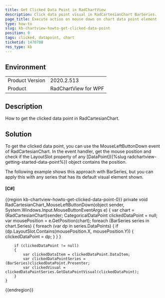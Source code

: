 ```yaml
---
title: Get Clicked Data Point in RadChartView 
description: Click data point visual in RadCartesianChart BarSeries.
page_title: Execute action on mouse down on chart data point element 
type: how-to
slug: kb-chartview-howto-get-clicked-data-point
position: 0
tags: clicked, datapoint, chart
ticketid: 1470708
res_type: kb
---
```


## Environment
<table>
	<tbody>
		<tr>
			<td>Product Version</td>
			<td>2020.2.513</td>
		</tr>
		<tr>
			<td>Product</td>
			<td>RadChartView for WPF</td>
		</tr>
	</tbody>
</table>

## Description

How to get the clicked data point in RadCartesianChart.

## Solution

To get the clicked data point, you can use the MouseLeftButtonDown event of RadCartesianChart. In the event handler, get the mouse position and check if the LayoutSlot property of any [DataPoint]({%slug radchartview-getting-started-data-point%}) object contains the position. 

The following example shows this approach with BarSeries, but you can apply this with any series that has its default visual element shown.

#### __[C#]__
{{region kb-chartview-howto-get-clicked-data-point-0}}
	private void RadCartesianChart_MouseLeftButtonDown(object sender, System.Windows.Input.MouseButtonEventArgs e)
	{
		var chart = (RadCartesianChart)sender;
		CategoricalDataPoint clickedDataPoint = null;
		var mousePosition = e.GetPosition(chart);
		foreach (BarSeries series in chart.Series)
		{
			foreach (var dp in series.DataPoints)
			{
				if (dp.LayoutSlot.Contains(mousePosition.X, mousePosition.Y))
				{
					clickedDataPoint = dp;
				}
			}
		}

		if (clickedDataPoint != null)
		{
			var clickedDataItem = clickedDataPoint.DataItem;
			var clickedDataPointSeries = (BarSeries)clickedDataPoint.Presenter;
			var clickedVisual = clickedDataPointSeries.GetDataPointVisual(clickedDataPoint);
		}        
	}
{{endregion}}
